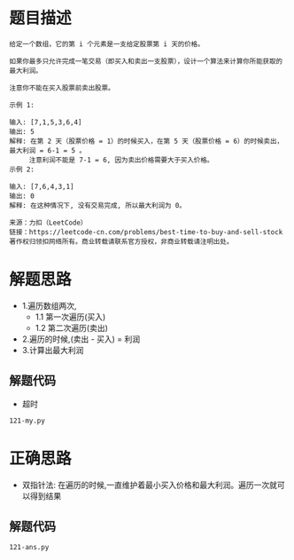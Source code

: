 # 题目描述
```
给定一个数组，它的第 i 个元素是一支给定股票第 i 天的价格。

如果你最多只允许完成一笔交易（即买入和卖出一支股票），设计一个算法来计算你所能获取的最大利润。

注意你不能在买入股票前卖出股票。

示例 1:

输入: [7,1,5,3,6,4]
输出: 5
解释: 在第 2 天（股票价格 = 1）的时候买入，在第 5 天（股票价格 = 6）的时候卖出，最大利润 = 6-1 = 5 。
     注意利润不能是 7-1 = 6, 因为卖出价格需要大于买入价格。
示例 2:

输入: [7,6,4,3,1]
输出: 0
解释: 在这种情况下, 没有交易完成, 所以最大利润为 0。

来源：力扣（LeetCode）
链接：https://leetcode-cn.com/problems/best-time-to-buy-and-sell-stock
著作权归领扣网络所有。商业转载请联系官方授权，非商业转载请注明出处。
```
# 解题思路
* 1.遍历数组两次,
	* 1.1 第一次遍历(买入)
	* 1.2 第二次遍历(卖出)
* 2.遍历的时候,(卖出 - 买入) = 利润
* 3.计算出最大利润
## 解题代码
* 超时

```
121-my.py
```

# 正确思路
* 双指针法: 在遍历的时候,一直维护着最小买入价格和最大利润。遍历一次就可以得到结果

## 解题代码
```
121-ans.py
```

